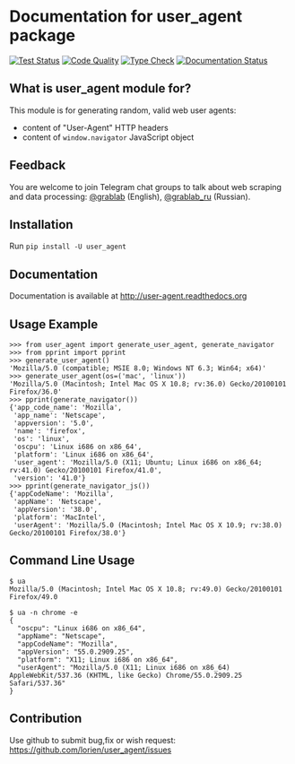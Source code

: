 # Documentation for user_agent package


[![Test Status](https://github.com/lorien/user_agent/actions/workflows/test.yml/badge.svg)](https://github.com/lorien/user_agent/actions/workflows/test.yml)
[![Code Quality](https://github.com/lorien/user_agent/actions/workflows/check.yml/badge.svg)](https://github.com/lorien/user_agent/actions/workflows/test.yml)
[![Type Check](https://github.com/lorien/user_agent/actions/workflows/mypy.yml/badge.svg)](https://github.com/lorien/user_agent/actions/workflows/mypy.yml)
[![Documentation Status](https://readthedocs.org/projects/user_agent/badge/?version=latest)](http://user-agent.readthedocs.org)


## What is user_agent module for?

This module is for generating random, valid web user agents:

* content of "User-Agent" HTTP headers
* content of `window.navigator` JavaScript object

## Feedback

You are welcome to join Telegram chat groups to talk about web scraping and data processing: [@grablab](https://t.me/grablab) (English), [@grablab_ru](https://t.me/grablab_ru) (Russian).

## Installation

Run `pip install -U user_agent`


## Documentation

Documentation is available at http://user-agent.readthedocs.org


## Usage Example

```
>>> from user_agent import generate_user_agent, generate_navigator
>>> from pprint import pprint
>>> generate_user_agent()
'Mozilla/5.0 (compatible; MSIE 8.0; Windows NT 6.3; Win64; x64)'
>>> generate_user_agent(os=('mac', 'linux'))
'Mozilla/5.0 (Macintosh; Intel Mac OS X 10.8; rv:36.0) Gecko/20100101 Firefox/36.0'
>>> pprint(generate_navigator())
{'app_code_name': 'Mozilla',
 'app_name': 'Netscape',
 'appversion': '5.0',
 'name': 'firefox',
 'os': 'linux',
 'oscpu': 'Linux i686 on x86_64',
 'platform': 'Linux i686 on x86_64',
 'user_agent': 'Mozilla/5.0 (X11; Ubuntu; Linux i686 on x86_64; rv:41.0) Gecko/20100101 Firefox/41.0',
 'version': '41.0'}
>>> pprint(generate_navigator_js())
{'appCodeName': 'Mozilla',
 'appName': 'Netscape',
 'appVersion': '38.0',
 'platform': 'MacIntel',
 'userAgent': 'Mozilla/5.0 (Macintosh; Intel Mac OS X 10.9; rv:38.0) Gecko/20100101 Firefox/38.0'}
```

## Command Line Usage

```shell
$ ua
Mozilla/5.0 (Macintosh; Intel Mac OS X 10.8; rv:49.0) Gecko/20100101 Firefox/49.0

$ ua -n chrome -e
{
  "oscpu": "Linux i686 on x86_64", 
  "appName": "Netscape", 
  "appCodeName": "Mozilla", 
  "appVersion": "55.0.2909.25", 
  "platform": "X11; Linux i686 on x86_64", 
  "userAgent": "Mozilla/5.0 (X11; Linux i686 on x86_64) AppleWebKit/537.36 (KHTML, like Gecko) Chrome/55.0.2909.25 Safari/537.36"
}
```

## Contribution

Use github to submit bug,fix or wish request: https://github.com/lorien/user_agent/issues
